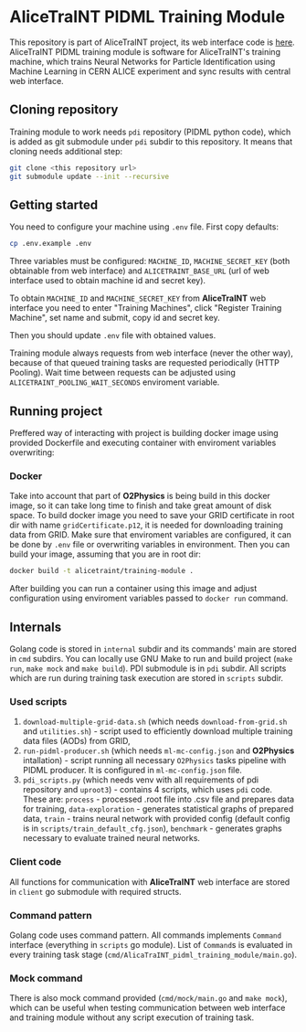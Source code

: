 # AliceTraINT PIDML Training Module
This repository is part of AliceTraINT project, its web interface code is [here](https://github.com/mytkom/AliceTraINT).
AliceTraINT PIDML training module is software for AliceTraINT's training machine, which trains Neural Networks for Particle Identification using Machine Learning in CERN ALICE experiment and sync results with central web interface.

## Cloning repository
Training module to work needs `pdi` repository (PIDML python code), which is added as git submodule under `pdi` subdir to this repository. It means that cloning needs additional step: 
```bash
git clone <this repository url>
git submodule update --init --recursive 
```

## Getting started
You need to configure your machine using `.env` file. First copy defaults:
```bash
cp .env.example .env
```
Three variables must be configured: `MACHINE_ID`, `MACHINE_SECRET_KEY` (both obtainable from web interface) and `ALICETRAINT_BASE_URL` (url of web interface used to obtain machine id and secret key).

To obtain `MACHINE_ID` and `MACHINE_SECRET_KEY` from **AliceTraINT** web interface you need to enter "Training Machines", click "Register Training Machine", set name and submit, copy id and secret key.

Then you should update `.env` file with obtained values.

Training module always requests from web interface (never the other way), because of that queued training tasks are requested periodically (HTTP Pooling). Wait time between requests can be adjusted using `ALICETRAINT_POOLING_WAIT_SECONDS` enviroment variable.

## Running project
Preffered way of interacting with project is building docker image using provided Dockerfile and executing container with enviroment variables overwriting:
### Docker
Take into account that part of **O2Physics** is being build in this docker image, so it can take long time to finish and take great amount of disk space. To build docker image you need to save your GRID certificate in root dir with name `gridCertificate.p12`, it is needed for downloading training data from GRID. Make sure that enviroment variables are configured, it can be done by `.env` file or overwriting variables in environment.
Then you can build your image, assuming that you are in root dir:
```bash
docker build -t alicetraint/training-module .
```
After building you can run a container using this image and adjust configuration using enviroment variables passed to `docker run` command.

## Internals
Golang code is stored in `internal` subdir and its commands' main are stored in `cmd` subdirs. You can locally use GNU Make to run and build project (`make run`, `make mock` and `make build`). PDI submodule is in `pdi` subdir. All scripts which are run during training task execution are stored in `scripts` subdir.

### Used scripts
1. `download-multiple-grid-data.sh` (which needs `download-from-grid.sh` and `utilities.sh`) - script used to efficiently download multiple training data files (AODs) from GRID,
2. `run-pidml-producer.sh` (which needs `ml-mc-config.json` and **O2Physics** intallation) - script running all necessary `O2Physics` tasks pipeline with PIDML producer. It is configured in `ml-mc-config.json` file.
3. `pdi_scripts.py` (which needs venv with all requirements of pdi repository and `uproot3`) - contains 4 scripts, which uses `pdi` code. These are: `process` - processed .root file into .csv file and prepares data for training, `data-exploration` - generates statistical graphs of prepared data, `train` - trains neural network with provided config (default config is in `scripts/train_default_cfg.json`), `benchmark` - generates graphs necessary to evaluate trained neural networks.
 
### Client code
All functions for communication with **AliceTraINT** web interface are stored in `client` go submodule with required structs.

### Command pattern
Golang code uses command pattern. All commands implements `Command` interface (everything in `scripts` go module). List of `Command`s is evaluated in every training task stage (`cmd/AlicaTraINT_pidml_training_module/main.go`).

### Mock command
There is also mock command provided (`cmd/mock/main.go` and `make mock`), which can be useful when testing communication between web interface and training module without any script execution of training task.